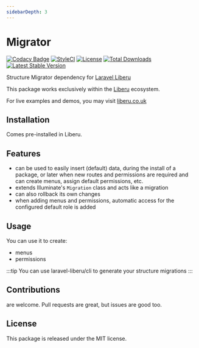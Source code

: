 ```yaml
---
sidebarDepth: 3
---
```


# Migrator

[![Codacy Badge](https://api.codacy.com/project/badge/Grade/45eb41a083a1457cb03c5bc577942a70)](https://www.codacy.com/app/laravel-liberu/migrator?utm_source=github.com&amp;utm_medium=referral&amp;utm_content=laravel-liberu/migrator&amp;utm_campaign=Badge_Grade)
[![StyleCI](https://github.styleci.io/repos/186614340/shield?branch=master)](https://github.styleci.io/repos/186614340)
[![License](https://poser.pugx.org/laravel-liberu/migrator/license)](https://packagist.org/packages/laravel-liberu/migrator)
[![Total Downloads](https://poser.pugx.org/laravel-liberu/migrator/downloads)](https://packagist.org/packages/laravel-liberu/migrator)
[![Latest Stable Version](https://poser.pugx.org/laravel-liberu/migrator/version)](https://packagist.org/packages/laravel-liberu/migrator)

Structure Migrator dependency for [Laravel Liberu](https://github.com/laravel-liberu/Liberu)

This package works exclusively within the [Liberu](https://github.com/laravel-liberu/Liberu) ecosystem.

For live examples and demos, you may visit [liberu.co.uk](https://www.liberu.co.uk)

## Installation

Comes pre-installed in Liberu.

## Features

- can be used to easily insert (default) data, during the install of a package, or later when new routes and permissions are required and can create menus, assign default permissions, etc.
- extends Illuminate's `Migration` class and acts like a migration
- can also rollback its own changes
- when adding menus and permissions, automatic access for the configured default role is added
    
## Usage

You can use it to create:
* menus
* permissions

:::tip
You can use laravel-liberu/cli to generate your structure migrations
:::

## Contributions

are welcome. Pull requests are great, but issues are good too.

## License

This package is released under the MIT license.
